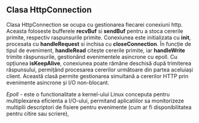 ## Clasa HttpConnection

Clasa HttpConnection se ocupa cu gestionarea fiecarei conexiuni http. Aceasta foloseste bufferele **recvBuf** si **sendBuf** pentru a stoca cererile primite, respectiv raspunsurile primite. Conexiunea este initializata cu **init**, procesata cu **handleRequest** si inchisa cu **closeConnection**. În funcție de tipul de eveniment, **handleRead** citește cererile primite, iar **handleWrite** trimite răspunsurile, gestionând evenimentele asincrone cu epoll. Cu opțiunea **isKeepAlive**, conexiunea poate rămâne deschisă după trimiterea răspunsului, permițând procesarea cererilor următoare din partea aceluiași client. Această clasă permite gestionarea simultană a cererilor HTTP prin evenimente asincrone și I/O non-blocant.

*Epoll* - este o functionalitate a kernel-ului Linux conceputa pentru multiplexarea eficienta a I/O-ului, permitand aplicatiilor sa monitorizeze multiplii descriptori de fisiere pentru evenimente (cum ar fi disponibilitatea pentru citire sau scriere),